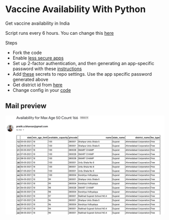 # Vaccine Availability With Python
Get vaccine availability in India

Script runs every 6 hours. You can change this [here](https://github.com/bhavsarpratik/vaccine_availability/blob/main/.github/workflows/cron.yaml#L9)  

Steps
- Fork the code
- Enable [less secure apps](https://myaccount.google.com/lesssecureapps)
- Set up 2-factor authentication, and then generating an app-specific password with these [instructions](https://support.google.com/domains/answer/9437157)
- Add [these](https://github.com/bhavsarpratik/vaccine_availability/blob/main/.github/workflows/cron.yaml#L32) secrets to repo settings. Use the app specific password generated above
- Get district id from [here](https://github.com/bhavsarpratik/vaccine_availability/blob/main/districts.csv)
- Change config in your [code](https://github.com/bhavsarpratik/vaccine_availability/blob/main/availability.py#L117)


## Mail preview  
![Mail](.github/mail.png?raw=true")